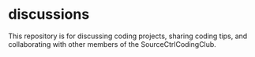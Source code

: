 # discussions
This repository is for discussing coding projects, sharing coding tips, and collaborating with other members of the SourceCtrlCodingClub.
